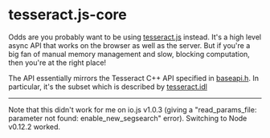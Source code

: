 # tesseract.js-core

Odds are you probably want to be using [tesseract.js](https://github.com/naptha/tesseract.js) instead. It's a high level async API that works on the browser as well as the server. But if you're a big fan of manual memory management and slow, blocking computation, then you're at the right place!

The API essentially mirrors the Tesseract C++ API specified in [baseapi.h](https://github.com/tesseract-ocr/tesseract/blob/master/api/baseapi.h). In particular, it's the subset which is described by [tesseract.idl](https://github.com/naptha/tesseract-emscripten/blob/master/javascript/tesseract.idl)



------------------------

Note that this didn't work for me on io.js v1.0.3 (giving a "read_params_file: parameter not found: enable_new_segsearch" error). Switching to Node v0.12.2 worked.